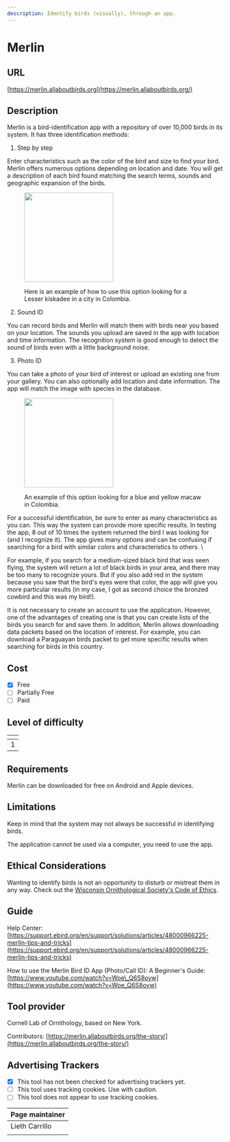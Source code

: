 ```yaml
---
description: Identify birds (visually), through an app.
---
```


# Merlin

## URL

[https://merlin.allaboutbirds.org](https://merlin.allaboutbirds.org/)

## Description

Merlin is a bird-identification app with a repository of over 10,000 birds in its system. It has three identification methods:

1. Step by step

Enter characteristics such as the color of the bird and size to find your bird. Merlin offers numerous options depending on location and date. You will get a description of each bird found matching the search terms, sounds and geographic expansion of the birds.

<div align="left"><figure><img src=".gitbook/assets/WhatsAppVideo2025-04-04at16.02.171-ezgif.com-video-to-gif-converter (1).gif" alt="" width="208"><figcaption><p>Here is an example of how to use this option looking for a Lesser kiskadee in a city in Colombia.</p></figcaption></figure></div>

2. Sound ID

You can record birds and Merlin will match them with birds near you based on your location. The sounds you upload are saved in the app with location and time information. The recognition system is good enough to detect the sound of birds even with a little background noise.

3. Photo ID

You can take a photo of your bird of interest or upload an existing one from your gallery. You can also optionally add location and date information. The app will match the image with species in the database.

<div align="left"><figure><img src=".gitbook/assets/WhatsAppVideo2025-04-04at16.47.231-ezgif.com-video-to-gif-converter.gif" alt="" width="208"><figcaption><p>An example of this option looking for a blue and yellow macaw in Colombia.</p></figcaption></figure></div>

For a successful identification, be sure to enter as many characteristics as you can. This way the system can provide more specific results. In testing the app, 8 out of 10 times the system returned the bird I was looking for (and I recognize it). The app gives many options and can be confusing if searching for a bird with similar colors and characteristics to others. \


For example, if you search for a medium-sized black bird that was seen flying, the system will return a lot of black birds in your area, and there may be too many to recognize yours. But if you also add red in the system because you saw that the bird's eyes were that color, the app will give you more particular results (in my case, I got as second choice the bronzed cowbird and this was my bird!).&#x20;

It is not necessary to create an account to use the application. However, one of the advantages of creating one is that you can create lists of the birds you search for and save them. In addition, Merlin allows downloading data packets based on the location of interest. For example, you can download a Paraguayan birds packet to get more specific results when searching for birds in this country.

## Cost

* [x] Free
* [ ] Partially Free
* [ ] Paid

## Level of difficulty

<table><thead><tr><th data-type="rating" data-max="5"></th></tr></thead><tbody><tr><td>1</td></tr></tbody></table>

## Requirements

Merlin can be downloaded for free on Android and Apple devices.

## Limitations

&#x20;Keep in mind that the system may not always be successful in identifying birds.

The application cannot be used via a computer, you need to use the app.

## Ethical Considerations

Wanting to identify birds is not an opportunity to disturb or mistreat them in any way. Check out the [Wisconsin Ornithological Society's Code of Ethics](https://wsobirds.org/about-wso/code-of-ethics).

## Guide

Help Center: [https://support.ebird.org/en/support/solutions/articles/48000966225-merlin-tips-and-tricks](https://support.ebird.org/en/support/solutions/articles/48000966225-merlin-tips-and-tricks)

How to use the Merlin Bird ID App (Photo/Call ID): A Beginner's Guide: [https://www.youtube.com/watch?v=Woe\_Q6S8oyw](https://www.youtube.com/watch?v=Woe_Q6S8oyw)

## Tool provider

Cornell Lab of Ornithology, based on New York.

Contributors: [https://merlin.allaboutbirds.org/the-story/](https://merlin.allaboutbirds.org/the-story/)

## Advertising Trackers

* [x] This tool has not been checked for advertising trackers yet.
* [ ] This tool uses tracking cookies. Use with caution.
* [ ] This tool does not appear to use tracking cookies.

| Page maintainer |
| --------------- |
| Lieth Carrillo  |
|                 |
